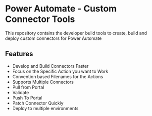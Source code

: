 # Power Automate - Custom Connector Tools
This repository contains the developer build tools to create, build and deploy custom connectors for Power Automate

## Features

- Develop and Build Connectors Faster
- Focus on the Specific Action you want to Work
- Convention based Filenames for the Actions
- Supports Multiple Connectors
- Pull from Portal
- Validate
- Push To Portal
- Patch Connector Quickly
- Deploy to multiple environments

